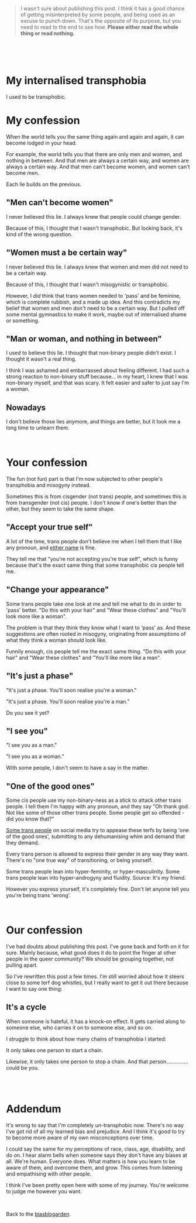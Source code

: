 > I wasn't sure about publishing this post. I think it has a good chance of getting misinterpreted by some people, and being used as an excuse to punch down. That's the opposite of its purpose, but you need to read to the end to see how. **Please either read the whole thing or read nothing.**

<br>

<br>

<br>

# My internalised transphobia

I used to be transphobic.

# My confession

When the world tells you the same thing again and again and again, it can become lodged in your head.

For example, the world tells you that there are only men and women, and nothing in between. And that men are always a certain way, and women are always a certain way. And that men can't become women, and women can't become men.

Each lie builds on the previous.

## "Men can't become women"

I never believed this lie. I always knew that people could change gender.

Because of this, I thought that I wasn't transphobic. But looking back, it's kind of the wrong question.

## "Women must a be certain way"

I never believed this lie. I always knew that women and men did not need to be a certain way.

Because of this, I thought that I wasn't misogynistic or transphobic.

However, I *did* think that trans women needed to 'pass' and be feminine, which is complete rubbish, and a made up idea. And this contradicts my belief that women and men don't need to be a certain way. But I pulled off some mental gymnastics to make it work, maybe out of internalised shame or something.

## "Man or woman, and nothing in between"

I used to believe this lie. I thought that non-binary people didn't exist. I thought it wasn't a real thing.

I think I was ashamed and embarrassed about feeling different. I had such a strong reaction to non-binary stuff because... in my heart, I knew that I was non-binary myself, and that was scary. It felt easier and safer to just say I'm a woman.

## Nowadays

I don't believe those lies anymore, and things are better, but it took me a long time to unlearn them.

<br>

# Your confession 

The fun (not fun) part is that I'm now subjected to other people's transphobia and misogyny instead.

Sometimes this is from cisgender (not trans) people, and sometimes this is from transgender (not cis) people. I don't know if one's better than the other, but they seem to take the same shape.

## "Accept your true self"

A lot of the time, trans people don't believe me when I tell them that I like any pronoun, and [either name](/wikiblogarden/my-name) is fine.

They tell me that "you're not accepting you're true self", which is funny because that's the exact same thing that some transphobic cis people tell me.

## "Change your appearance"

Some trans people take one look at me and tell me what to do in order to 'pass' better. "Do this with your hair" and "Wear these clothes" and "You'll look more like a woman".

The problem is that they think they know what I want to 'pass' as. And these suggestions are often rooted in misogyny, originating from assumptions of what they think a woman should look like.

Funnily enough, cis people tell me the exact same thing. "Do this with your hair" and "Wear these clothes" and "You'll like more like a man".

## "It's just a phase"

"It's just a phase. You'll soon realise you're a woman."

"It's just a phase. You'll soon realise you're a man."

Do you see it yet?

## "I see you"

"I see you as a man."

"I see you as a woman."

With some people, I don't seem to have a say in the matter.

## "One of the good ones"

Some cis people use my non-binary-ness as a stick to attack other trans people. I tell them I'm happy with any pronoun, and they say "Oh thank god. Not like some of those other trans people. Some people get so offended - did you know that?"

[Some trans people](/wikiblogarden/academia/citation/intentionally/held/back) on social media try to appease these terfs by being 'one of the good ones', submitting to any dehumanising whim and demand that they demand.

Every trans person is allowed to express their gender in any way they want. There's no "one true way" of transitioning, or being yourself.

Some trans people lean into hyper-feminity, or hyper-masculinity. Some trans people lean into hyper-androgyny and fluidity. Source: It's my friend.

However you express yourself, it's completely fine. Don't let anyone tell you you're being trans 'wrong'.

<br>

# Our confession

I've had doubts about publishing this post. I've gone back and forth on it for sure. Mainly because, what good does it do to point the finger at other people in the queer community? We should be grouping together, not pulling apart.

So I've rewritten this post a few times. I'm still worried about how it steers close to some terf dog whistles, but I really want to get it out there because I want to say one thing:

## It's a cycle

When someone is hateful, it has a knock-on effect. It gets carried along to someone else, who carries it on to someone else, and so on.

I struggle to think about how many chains of transphobia I started:

It only takes one person to start a chain.

Likewise, it only takes one person to stop a chain. And that person............... could be you.

<br>

<br>

# Addendum 

It's wrong to say that I'm completely un-transphobic now. There's no way I've got rid of all my learned bias and prejudice. And I think it's good to try to become more aware of my own misconceptions over time.

I could say the same for my perceptions of race, class, age, disability, and do on. I hear alarm bells when someone says they don't have any biases at all. We're human. Everyone does. What matters is how you learn to be aware of them, and overcome them, and grow. This comes from listening and empathising with other people.

I think I've been pretty open here with some of my journey. You're welcome to judge me however you want.

<br>

Back to the [biasblogarden](/wikiblogarden).
